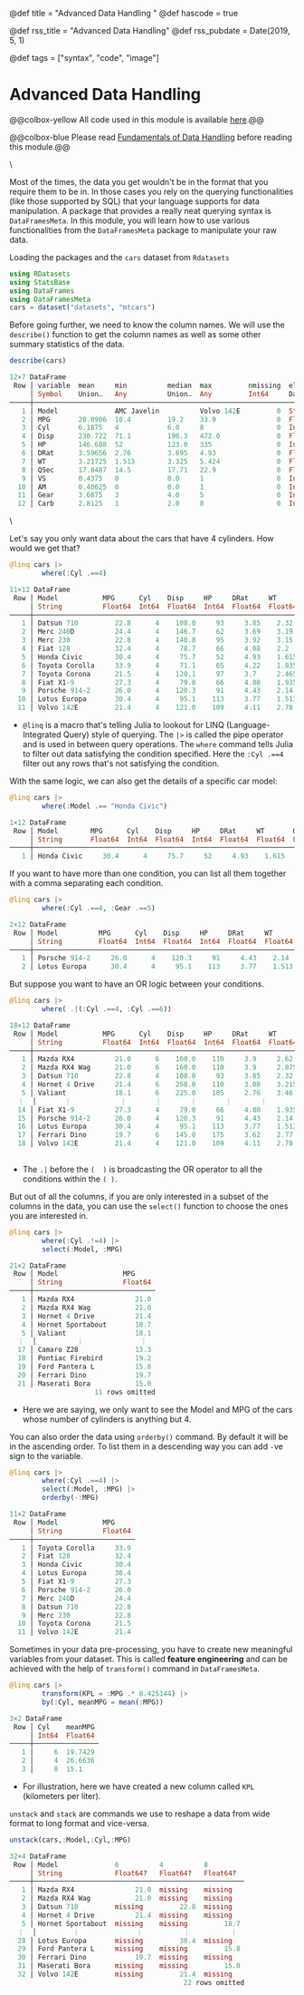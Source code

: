 @def title = "Advanced Data Handling "
@def hascode = true

@def rss_title = "Advanced Data Handling"
@def rss_pubdate = Date(2019, 5, 1)

@def tags = ["syntax", "code", "image"]

# Advanced Data Handling

@@colbox-yellow All code used in this module is available [here](https://github.com/coinslab/ComputationalCognitiveModeling/blob/main/julia-scripts/data-handling/advanced-data-handling.jl).@@

@@colbox-blue Please read [Fundamentals of Data Handling](/page/getting-to-know-your-data) before reading this module.@@

\\ 

Most of the times, the data you get wouldn't be in the format that you require them to be in. In those cases you rely on the querying functionalities (like those supported by SQL) that your language supports for data manipulation. A package that provides a really neat querying syntax is `DataFramesMeta`.  In this module, you will learn how to use various functionalities from the `DataFramesMeta` package to manipulate your raw data. 

Loading the packages and the `cars` dataset from `Rdatasets`

```julia
using RDatasets
using StatsBase
using DataFrames
using DataFramesMeta
cars = dataset("datasets", "mtcars")
```

Before going further, we need to know the column names. We will use the `describe()` function to get the column names as well as some other summary statistics of the data. 

```julia
describe(cars)
```

```julia
12×7 DataFrame
 Row │ variable  mean     min          median  max         nmissing  eltype   
     │ Symbol    Union…   Any          Union…  Any         Int64     DataType 
─────┼────────────────────────────────────────────────────────────────────────
   1 │ Model              AMC Javelin          Volvo 142E         0  String
   2 │ MPG       20.0906  10.4         19.2    33.9               0  Float64
   3 │ Cyl       6.1875   4            6.0     8                  0  Int64
   4 │ Disp      230.722  71.1         196.3   472.0              0  Float64
   5 │ HP        146.688  52           123.0   335                0  Int64
   6 │ DRat      3.59656  2.76         3.695   4.93               0  Float64
   7 │ WT        3.21725  1.513        3.325   5.424              0  Float64
   8 │ QSec      17.8487  14.5         17.71   22.9               0  Float64
   9 │ VS        0.4375   0            0.0     1                  0  Int64
  10 │ AM        0.40625  0            0.0     1                  0  Int64
  11 │ Gear      3.6875   3            4.0     5                  0  Int64
  12 │ Carb      2.8125   1            2.0     8                  0  Int64
```

\\

Let's say you only want data about the cars that have 4 cylinders. How would we get that?

```julia
@linq cars |>
        where(:Cyl .==4)
```

```julia
11×12 DataFrame
 Row │ Model           MPG      Cyl    Disp     HP     DRat     WT       QSec     VS     AM     Gear   Carb  
     │ String          Float64  Int64  Float64  Int64  Float64  Float64  Float64  Int64  Int64  Int64  Int64 
─────┼───────────────────────────────────────────────────────────────────────────────────────────────────────
   1 │ Datsun 710         22.8      4    108.0     93     3.85    2.32     18.61      1      1      4      1
   2 │ Merc 240D          24.4      4    146.7     62     3.69    3.19     20.0       1      0      4      2
   3 │ Merc 230           22.8      4    140.8     95     3.92    3.15     22.9       1      0      4      2
   4 │ Fiat 128           32.4      4     78.7     66     4.08    2.2      19.47      1      1      4      1
   5 │ Honda Civic        30.4      4     75.7     52     4.93    1.615    18.52      1      1      4      2
   6 │ Toyota Corolla     33.9      4     71.1     65     4.22    1.835    19.9       1      1      4      1
   7 │ Toyota Corona      21.5      4    120.1     97     3.7     2.465    20.01      1      0      3      1
   8 │ Fiat X1-9          27.3      4     79.0     66     4.08    1.935    18.9       1      1      4      1
   9 │ Porsche 914-2      26.0      4    120.3     91     4.43    2.14     16.7       0      1      5      2
  10 │ Lotus Europa       30.4      4     95.1    113     3.77    1.513    16.9       1      1      5      2
  11 │ Volvo 142E         21.4      4    121.0    109     4.11    2.78     18.6       1      1      4      2
```

- `@linq` is a macro that's telling Julia to lookout for LINQ (Language-Integrated Query) style of querying. The `|>` is called the pipe operator and is used in between query operations. The `where` command tells Julia to filter out data satisfying the condition specified. Here the `:Cyl .==4` filter out any rows that's not satisfying the condition.

With the same logic, we can also get the details of a specific car model:

```julia
@linq cars |>
        where(:Model .== "Honda Civic")
```

```julia
1×12 DataFrame
 Row │ Model        MPG      Cyl    Disp     HP     DRat     WT       QSec     VS     AM     Gear   Carb  
     │ String       Float64  Int64  Float64  Int64  Float64  Float64  Float64  Int64  Int64  Int64  Int64 
─────┼────────────────────────────────────────────────────────────────────────────────────────────────────
   1 │ Honda Civic     30.4      4     75.7     52     4.93    1.615    18.52      1      1      4      2
```

If you want to have more than one condition, you can list all them together with a comma separating each condition.

```julia
@linq cars |>
        where(:Cyl .==4, :Gear .==5)
```

```julia
2×12 DataFrame
 Row │ Model          MPG      Cyl    Disp     HP     DRat     WT       QSec     VS     AM     Gear   Carb  
     │ String         Float64  Int64  Float64  Int64  Float64  Float64  Float64  Int64  Int64  Int64  Int64 
─────┼──────────────────────────────────────────────────────────────────────────────────────────────────────
   1 │ Porsche 914-2     26.0      4    120.3     91     4.43    2.14      16.7      0      1      5      2
   2 │ Lotus Europa      30.4      4     95.1    113     3.77    1.513     16.9      1      1      5      2
```

But suppose you want to have an OR logic between your conditions. 

```julia
@linq cars |>
        where( .|(:Cyl .==4, :Cyl .==6))
```

```julia
18×12 DataFrame
 Row │ Model           MPG      Cyl    Disp     HP     DRat     WT       QSec     VS     AM     Gear   Carb  
     │ String          Float64  Int64  Float64  Int64  Float64  Float64  Float64  Int64  Int64  Int64  Int64 
─────┼───────────────────────────────────────────────────────────────────────────────────────────────────────
   1 │ Mazda RX4          21.0      6    160.0    110     3.9     2.62     16.46      0      1      4      4
   2 │ Mazda RX4 Wag      21.0      6    160.0    110     3.9     2.875    17.02      0      1      4      4
   3 │ Datsun 710         22.8      4    108.0     93     3.85    2.32     18.61      1      1      4      1
   4 │ Hornet 4 Drive     21.4      6    258.0    110     3.08    3.215    19.44      1      0      3      1
   5 │ Valiant            18.1      6    225.0    105     2.76    3.46     20.22      1      0      3      1
  ⋮  │       ⋮            ⋮       ⋮       ⋮       ⋮       ⋮        ⋮        ⋮       ⋮      ⋮      ⋮      ⋮
  14 │ Fiat X1-9          27.3      4     79.0     66     4.08    1.935    18.9       1      1      4      1
  15 │ Porsche 914-2      26.0      4    120.3     91     4.43    2.14     16.7       0      1      5      2
  16 │ Lotus Europa       30.4      4     95.1    113     3.77    1.513    16.9       1      1      5      2
  17 │ Ferrari Dino       19.7      6    145.0    175     3.62    2.77     15.5       0      1      5      6
  18 │ Volvo 142E         21.4      4    121.0    109     4.11    2.78     18.6       1      1      4      2
                                                                                               8 rows omitted
```

- The `.|` before the `(  )` is broadcasting the OR operator to all the conditions within the `( )`.

But out of all the columns, if you are only interested in a subset of the columns in the data, you can use the `select()` function to choose the ones you are interested in. 

```julia
@linq cars |>
        where(:Cyl .!=4) |>
        select(:Model, :MPG)
```

```julia
21×2 DataFrame
 Row │ Model                MPG     
     │ String               Float64 
─────┼──────────────────────────────
   1 │ Mazda RX4               21.0
   2 │ Mazda RX4 Wag           21.0
   3 │ Hornet 4 Drive          21.4
   4 │ Hornet Sportabout       18.7
   5 │ Valiant                 18.1
  ⋮  │          ⋮              ⋮
  17 │ Camaro Z28              13.3
  18 │ Pontiac Firebird        19.2
  19 │ Ford Pantera L          15.8
  20 │ Ferrari Dino            19.7
  21 │ Maserati Bora           15.0
                     11 rows omitted
```

- Here we are saying, we only want to see the Model and MPG of the cars whose number of cylinders is anything but 4. 

You can also order the data using `orderby()` command. By default it will be in the ascending order. To list them in a descending way you can add `-`ve sign to the variable. 

```julia
@linq cars |>
        where(:Cyl .==4) |>
        select(:Model, :MPG) |>
        orderby(-:MPG)
```

```julia
11×2 DataFrame
 Row │ Model           MPG     
     │ String          Float64 
─────┼─────────────────────────
   1 │ Toyota Corolla     33.9
   2 │ Fiat 128           32.4
   3 │ Honda Civic        30.4
   4 │ Lotus Europa       30.4
   5 │ Fiat X1-9          27.3
   6 │ Porsche 914-2      26.0
   7 │ Merc 240D          24.4
   8 │ Datsun 710         22.8
   9 │ Merc 230           22.8
  10 │ Toyota Corona      21.5
  11 │ Volvo 142E         21.4
```

Sometimes in your data pre-processing, you have to create new meaningful variables from your dataset. This is called **feature engineering** and can be achieved with the help of `transform()` command in `DataFramesMeta`.

```julia
@linq cars |>
        transform(KPL = :MPG .* 0.425144) |>
        by(:Cyl, meanMPG = mean(:MPG))
```

```julia
3×2 DataFrame
 Row │ Cyl    meanMPG 
     │ Int64  Float64 
─────┼────────────────
   1 │     6  19.7429
   2 │     4  26.6636
   3 │     8  15.1
```

- For illustration, here we have created a new column called `KPL` (kilometers per liter).

`unstack` and `stack` are commands we use to reshape a data from wide format to long format and vice-versa.

```julia
unstack(cars,:Model,:Cyl,:MPG)
```

```julia
32×4 DataFrame
 Row │ Model              6          4          8
     │ String             Float64?   Float64?   Float64?  
─────┼────────────────────────────────────────────────────
   1 │ Mazda RX4               21.0  missing    missing   
   2 │ Mazda RX4 Wag           21.0  missing    missing   
   3 │ Datsun 710         missing         22.8  missing   
   4 │ Hornet 4 Drive          21.4  missing    missing   
   5 │ Hornet Sportabout  missing    missing         18.7
  ⋮  │         ⋮              ⋮          ⋮          ⋮
  28 │ Lotus Europa       missing         30.4  missing   
  29 │ Ford Pantera L     missing    missing         15.8
  30 │ Ferrari Dino            19.7  missing    missing   
  31 │ Maserati Bora      missing    missing         15.0
  32 │ Volvo 142E         missing         21.4  missing   
                                           22 rows omitted
```







